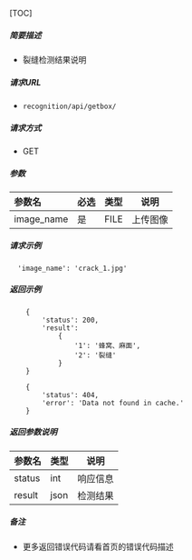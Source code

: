 

[TOC]
    
##### 简要描述

- 裂缝检测结果说明

##### 请求URL
- ` recognition/api/getbox/ `
  
##### 请求方式
- GET 

##### 参数

| 参数名        |必选| 类型   | 说明   |
|:-----------|:---|:-----|------|
| image_name |是  | FILE | 上传图像 |

##### 请求示例

``` 
  'image_name': 'crack_1.jpg'
```

##### 返回示例 

``` 
    {
        'status': 200, 
        'result': 
            {
                '1': '蜂窝、麻面', 
                '2': '裂缝'
            }
    }
    
    {
        'status': 404, 
        'error': 'Data not found in cache.'
    }
```

##### 返回参数说明 

| 参数名    | 类型   | 说明   |
|:-------|:-----|------|
| status | int  | 响应信息 |
| result | json | 检测结果 |


##### 备注 

- 更多返回错误代码请看首页的错误代码描述
